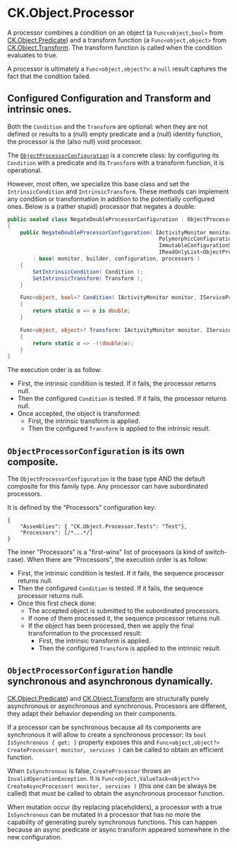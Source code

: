 # CK.Object.Processor

A processor combines a condition on an object (a `Func<object,bool>` from
[CK.Object.Predicate](../CK.Object.Predicate/README.md)) and a transform function (a `Func<object,object>`
from [CK.Object.Transform](../CK.Object.Transform/README.md). The transform function is called
when the condition evaluates to true.

A processor is ultimately a `Func<object,object?>`: a `null` result captures the fact that the
condition failed.

## Configured Configuration and Transform and intrinsic ones.
Both the `Condition` and the `Transform` are optional: when they are not defined or results to
a (null) empty predicate and a (null) identity function, the processor is the (also null) void processor.

The [`ObjectProcessorConfiguration`](ObjectProcessorConfiguration.cs) is a concrete class:
by configuring its `Condition` with a predicate and its `Transform` with a transform function, it
is operational.

However, most often, we specialize this base class and set the `IntrinsicCondition`
and `IntrinsicTransform`. These methods can implement any
condition or transformation in addition to the potentially configured ones. Below is a
(rather stupid) processor that negates a double:
```csharp
public sealed class NegateDoubleProcessorConfiguration : ObjectProcessorConfiguration
{
    public NegateDoubleProcessorConfiguration( IActivityMonitor monitor,
                                                PolymorphicConfigurationTypeBuilder builder,
                                                ImmutableConfigurationSection configuration,
                                                IReadOnlyList<ObjectProcessorConfiguration> processors )
        : base( monitor, builder, configuration, processors )
    {
        SetIntrinsicCondition( Condition );
        SetIntrinsicTransform( Transform );
    }

    Func<object, bool>? Condition( IActivityMonitor monitor, IServiceProvider services )
    {
        return static o => o is double;
    }

    Func<object, object>? Transform( IActivityMonitor monitor, IServiceProvider services )
    {
        return static o => -((double)o);
    }
}
```
The execution order is as follow:
- First, the intrinsic condition is tested. If it fails, the processor returns null.
- Then the configured `Condition` is tested. If it fails, the processor returns null.
- Once accepted, the object is transformed:
  - First, the intrinsic transform is applied.
  - Then the configured `Transform` is applied to the intrinsic result.

## `ObjectProcessorConfiguration` is its own composite.
The `ObjectProcessorConfiguration` is the base type AND the default composite
for this family type. Any processor can have subordinated processors.

It is defined by the "Processors" configuration key:
```jsonc
{
    "Assemblies": { "CK.Object.Processor.Tests": "Test"},
    "Processors": [/*...*/]
}
```
The inner "Processors" is a "first-wins" list of processors (a kind of switch-case).
When there are "Processors", the execution order is as follow:

- First, the intrinsic condition is tested. If it fails, the sequence processor returns null.
- Then the configured `Condition` is tested. If it fails, the sequence processor returns null.
- Once this first check done:
   - The accepted object is submitted to the subordinated processors.
   - If none of them processed it, the sequence processor returns null.
   - If the object has been processed, then we apply the final transformation to the processed
     result:
     - First, the intrinsic transform is applied.
     - Then the configured `Transform` is applied to the intrinsic result.

## `ObjectProcessorConfiguration` handle synchronous and asynchronous dynamically.
[CK.Object.Predicate](../CK.Object.Predicate/README.md)) and
[CK.Object.Transform](../CK.Object.Transform/README.md) are structurally purely asynchronous
or asynchronous and synchronous. Processors are different, they adapt their behavior depending
on their components.

If a processor can be synchronous because all its components are synchronous
it will allow to create a synchronous processor: its `bool IsSynchronous { get; }` property exposes
this and `Func<object,object?> CreateProcessor( monitor, services )` can be called to obtain
an efficient function.  

When `IsSynchronous` is false, `CreateProcessor` throws an `InvalidOperationException`. It is
`Func<object,ValueTask<object?>> CreateAsyncProcessor( monitor, services )` (this one can be always
be called) that must be called to obtain the asynchronous processor function.

When mutation occur (by replacing placeholders), a processor with a true `IsSynchronous` can be
mutated in a processor that has no more the capability of generating purely synchronous functions.
This can happen because an async predicate or async transform appeared somewhere in the new
configuration.




